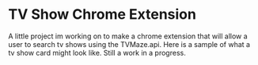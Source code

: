 # TV Show Chrome Extension

A little project im working on to make a chrome extension that will allow a user to search tv shows using the TVMaze.api. Here is a sample of what a tv show card might look like. Still a work in a progress.


